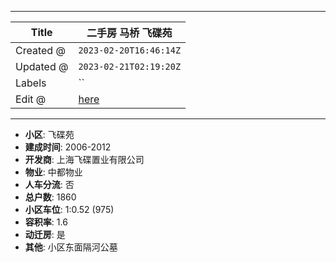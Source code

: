 -----

| Title     | 二手房 马桥 飞碟苑                                      |
| --------- | ----------------------------------------------- |
| Created @ | `2023-02-20T16:46:14Z`                          |
| Updated @ | `2023-02-21T02:19:20Z`                          |
| Labels    | \`\`                                            |
| Edit @    | [here](https://github.com/junxnone/F/issues/52) |

-----

  - **小区**: 飞碟苑
  - **建成时间**: 2006-2012
  - **开发商**: 上海飞碟置业有限公司
  - **物业**: 中都物业
  - **人车分流**: 否
  - **总户数**: 1860
  - **小区车位**: 1:0.52 (975)
  - **容积率**: 1.6
  - **动迁房**: 是
  - **其他**: 小区东面隔河公墓
